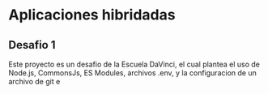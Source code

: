 # Aplicaciones hibridadas

## Desafio 1

Este proyecto es un desafio de la Escuela DaVinci, el cual plantea el uso de Node.js, CommonsJs, ES Modules, archivos .env, y la configuracion de un archivo de git
e
